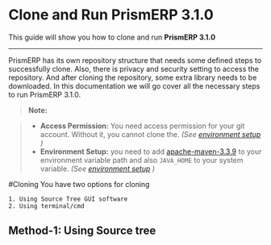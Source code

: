 Clone and Run **PrismERP 3.1.0**
===================


This guide will show you how to clone and run **PrismERP 3.1.0**

----------


PrismERP has its own repository structure that needs some defined steps to successfully  clone. Also, there is privacy and security setting to access the repository. And after cloning the repository, some extra library needs to be downloaded. In this documentation we will go cover all the necessary steps to run PrismERP 3.1.0.   

> **Note:** 


> - **Access Permission:** You need access permission for your  git account. Without it, you cannot clone the. *(See  [environment setup][2] )*
> - **Environment Setup:** you need to add [apache-maven-3.3.9][1] to your environment variable path and also ``` JAVA_HOME ``` to your system variable. *(See  [environment setup][2] )*

#Cloning
You have two options for cloning

	1. Using Source Tree GUI software 
	2. Using terminal/cmd

## Method-1:  Using **Source tree**

  [1]: https://repo.maven.apache.org/maven2/org/apache/maven/apache-maven/3.3.9/apache-maven-3.3.9-bin.zip
  [2]: http://
  [3]: https://
  [4]: http://
  [5]: https://
  [6]: http://
  [7]: http://
  [8]: http://
